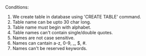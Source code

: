Conditions:

1. We create table in database using 'CREATE TABLE' command.  
2. Table name can be upto 30 char long.
3. Table name must begin with alphabet.
4. Table names can't contain single/double quotes.
5. Names are not case sensitive.
6. Names can cantain a-z, 0-9, _, $, #.
7. Names can't be reserved keywords.